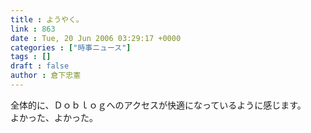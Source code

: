 ```yaml
---
title : ようやく。
link : 863
date : Tue, 20 Jun 2006 03:29:17 +0000
categories : ["時事ニュース"]
tags : []
draft : false
author : 倉下忠憲
---
```


全体的に、Ｄｏｂｌｏｇへのアクセスが快適になっているように感じます。<BR>よかった、よかった。<br><br>
